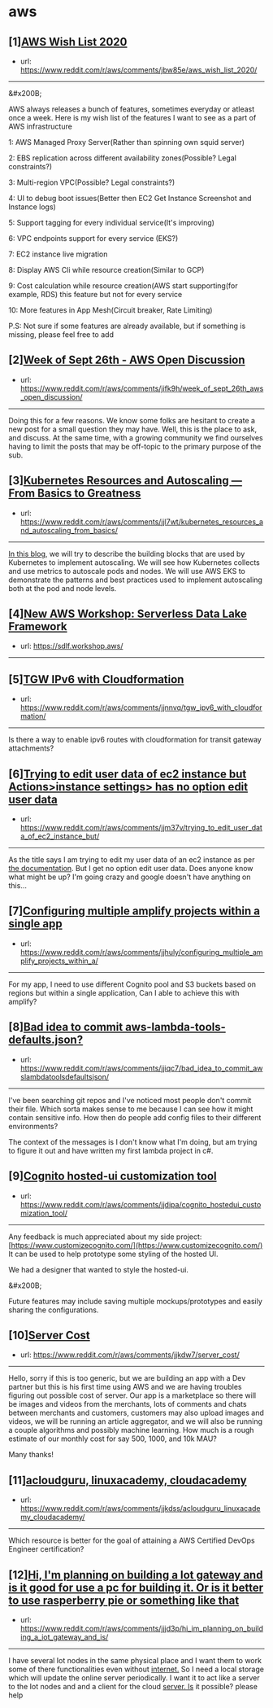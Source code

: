 # aws
## [1][AWS Wish List 2020](https://www.reddit.com/r/aws/comments/jbw85e/aws_wish_list_2020/)
- url: https://www.reddit.com/r/aws/comments/jbw85e/aws_wish_list_2020/
---
&amp;#x200B;

AWS always releases a bunch of features, sometimes everyday or atleast once a week. Here is my wish list of the features I want to see as a part of AWS infrastructure

1: AWS Managed Proxy Server(Rather than spinning own squid server)

2: EBS replication across different availability zones(Possible? Legal constraints?)

3: Multi-region VPC(Possible? Legal constraints?)

4: UI to debug boot issues(Better then EC2 Get Instance Screenshot and Instance logs)

5: Support tagging for every individual service(It's improving)

6: VPC endpoints support for every service (EKS?) 

7: EC2 instance live migration

8: Display AWS Cli  while resource creation(Similar to GCP)

9: Cost calculation while resource creation(AWS start supporting(for example, RDS) this feature but not for every service

10: More features in App Mesh(Circuit breaker, Rate Limiting)

P.S: Not sure if some features are already available, but if something is missing, please feel free to add
## [2][Week of Sept 26th - AWS Open Discussion](https://www.reddit.com/r/aws/comments/jifk9h/week_of_sept_26th_aws_open_discussion/)
- url: https://www.reddit.com/r/aws/comments/jifk9h/week_of_sept_26th_aws_open_discussion/
---
Doing this for a few reasons. We know some folks are hesitant to create a new post for a small question they may have. Well, this is the place to ask, and discuss. At the same time, with a growing community we find ourselves having to limit the posts that may be off-topic to the primary purpose of the sub.
## [3][Kubernetes Resources and Autoscaling — From Basics to Greatness](https://www.reddit.com/r/aws/comments/jjl7wt/kubernetes_resources_and_autoscaling_from_basics/)
- url: https://www.reddit.com/r/aws/comments/jjl7wt/kubernetes_resources_and_autoscaling_from_basics/
---
[In this blog](https://itnext.io/kubernetes-resources-and-autoscaling-from-basics-to-greatness-7cae17fbf27b?source=friends_link&amp;sk=ea2b30df277edaf345dc4868a63ef29b), we will try to describe the building blocks that are used by Kubernetes to implement autoscaling. We will see how Kubernetes collects and use metrics to autoscale pods and nodes. We will use AWS EKS to demonstrate the patterns and best practices used to implement autoscaling both at the pod and node levels.
## [4][New AWS Workshop: Serverless Data Lake Framework](https://www.reddit.com/r/aws/comments/jj4f25/new_aws_workshop_serverless_data_lake_framework/)
- url: https://sdlf.workshop.aws/
---

## [5][TGW IPv6 with Cloudformation](https://www.reddit.com/r/aws/comments/jjnnvq/tgw_ipv6_with_cloudformation/)
- url: https://www.reddit.com/r/aws/comments/jjnnvq/tgw_ipv6_with_cloudformation/
---
Is there a way to enable ipv6 routes with cloudformation for transit gateway attachments?
## [6][Trying to edit user data of ec2 instance but Actions&gt;instance settings&gt; has no option edit user data](https://www.reddit.com/r/aws/comments/jjm37v/trying_to_edit_user_data_of_ec2_instance_but/)
- url: https://www.reddit.com/r/aws/comments/jjm37v/trying_to_edit_user_data_of_ec2_instance_but/
---
As the title says I am trying to edit my user data of an ec2 instance as per [the documentation](https://docs.aws.amazon.com/AWSEC2/latest/UserGuide/user-data.html). But I get no option edit user data. Does anyone know what might be up? I'm going crazy and google doesn't have anything on this...
## [7][Configuring multiple amplify projects within a single app](https://www.reddit.com/r/aws/comments/jjhuly/configuring_multiple_amplify_projects_within_a/)
- url: https://www.reddit.com/r/aws/comments/jjhuly/configuring_multiple_amplify_projects_within_a/
---
For my app, I need to use different Cognito pool and S3 buckets based on regions but within a single application, Can I able to achieve this with amplify?
## [8][Bad idea to commit aws-lambda-tools-defaults.json?](https://www.reddit.com/r/aws/comments/jjiqc7/bad_idea_to_commit_awslambdatoolsdefaultsjson/)
- url: https://www.reddit.com/r/aws/comments/jjiqc7/bad_idea_to_commit_awslambdatoolsdefaultsjson/
---
I've been searching git repos and I've noticed most people don't commit their file. Which sorta makes sense to me because I can see how it might contain sensitive info. How then do people add config files to their different environments?  


The context of the messages is I don't know what I'm doing, but am trying to figure it out and have written my first lambda project in c#.
## [9][Cognito hosted-ui customization tool](https://www.reddit.com/r/aws/comments/jjdipa/cognito_hostedui_customization_tool/)
- url: https://www.reddit.com/r/aws/comments/jjdipa/cognito_hostedui_customization_tool/
---
Any feedback is much appreciated about my side project: [https://www.customizecognito.com/](https://www.customizecognito.com/)  It can be used to help prototype some styling of the hosted UI.

We had a designer that wanted to style the hosted-ui.  

&amp;#x200B;

Future features may include saving multiple mockups/prototypes and easily sharing the configurations.
## [10][Server Cost](https://www.reddit.com/r/aws/comments/jjkdw7/server_cost/)
- url: https://www.reddit.com/r/aws/comments/jjkdw7/server_cost/
---
Hello, sorry if this is too generic, but we are building an app with a Dev partner but this is his first time using AWS and we are having troubles figuring out possible cost of server. Our app is a marketplace so  there will be images and videos from the merchants, lots of comments and chats between merchants and customers, customers may also upload images and videos, we will be running an article aggregator, and we will also be running a couple algorithms and possibly machine learning. How much is a rough estimate of our monthly cost for say 500, 1000, and 10k MAU?

Many thanks!
## [11][acloudguru, linuxacademy, cloudacademy](https://www.reddit.com/r/aws/comments/jjkdss/acloudguru_linuxacademy_cloudacademy/)
- url: https://www.reddit.com/r/aws/comments/jjkdss/acloudguru_linuxacademy_cloudacademy/
---
Which resource is better for the goal of attaining a AWS Certified DevOps Engineer certification?
## [12][Hi, I'm planning on building a Iot gateway and is it good for use a pc for building it. Or is it better to use rasperberry pie or something like that](https://www.reddit.com/r/aws/comments/jjjd3p/hi_im_planning_on_building_a_iot_gateway_and_is/)
- url: https://www.reddit.com/r/aws/comments/jjjd3p/hi_im_planning_on_building_a_iot_gateway_and_is/
---
I have several Iot nodes in the same physical place and I want them to work some of there functionalities even without [internet.](https://internet.So) So I need a local storage which will update the online server periodically. I want it to act like a server to the Iot nodes and and a client for the cloud [server. Is](https://server.Is) it possible? please help
